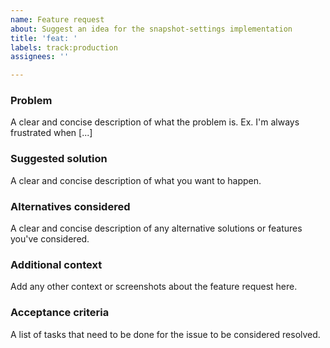 ```yaml
---
name: Feature request
about: Suggest an idea for the snapshot-settings implementation
title: 'feat: '
labels: track:production
assignees: ''

---
```


### Problem
A clear and concise description of what the problem is. Ex. I'm always frustrated when [...]

### Suggested solution
A clear and concise description of what you want to happen.

### Alternatives considered
A clear and concise description of any alternative solutions or features you've considered.

### Additional context
Add any other context or screenshots about the feature request here.

### Acceptance criteria
A list of tasks that need to be done for the issue to be considered resolved.
